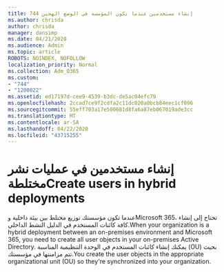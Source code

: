 ```yaml
---
title: 744 إنشاء مستخدمين عندما تكون المؤسسة في الوضع الهجين
ms.author: chrisda
author: chrisda
manager: dansimp
ms.date: 04/21/2020
ms.audience: Admin
ms.topic: article
ROBOTS: NOINDEX, NOFOLLOW
localization_priority: Normal
ms.collection: Adm_O365
ms.custom:
- "744"
- "1200022"
ms.assetid: ed17197d-cee9-4539-b3dc-de5ac04efc79
ms.openlocfilehash: 2ccad7ce9f2cdfa2c11dc020a0bcb84eec1cf096
ms.sourcegitcommit: 55eff703a17e500681d8fa6a87eb067019ade3cc
ms.translationtype: MT
ms.contentlocale: ar-SA
ms.lasthandoff: 04/22/2020
ms.locfileid: "43715255"
---
```

# <a name="create-users-in-hybrid-deployments"></a><span data-ttu-id="96151-102">إنشاء مستخدمين في عمليات نشر مختلطة</span><span class="sxs-lookup"><span data-stu-id="96151-102">Create users in hybrid deployments</span></span>

<span data-ttu-id="96151-103">عندما تكون مؤسستك توزيع مختلط بين بيئة داخلية وMicrosoft 365، تحتاج إلى إنشاء كافة كائنات المستخدم في الدليل النشط الداخلي.</span><span class="sxs-lookup"><span data-stu-id="96151-103">When your organization is a hybrid deployment between an on-premises environment and Microsoft 365, you need to create all user objects in your on-premises Active Directory.</span></span> <span data-ttu-id="96151-104">يمكنك إنشاء كائنات المستخدم في الوحدة التنظيمية المناسبة (OU) بحيث تتم مزامنتها في مؤسستك.</span><span class="sxs-lookup"><span data-stu-id="96151-104">You create the user objects in the appropriate organizational unit (OU) so they're synchronized into your organization.</span></span>
